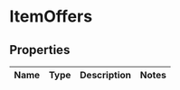 
# ItemOffers

## Properties
Name | Type | Description | Notes
------------ | ------------- | ------------- | -------------



